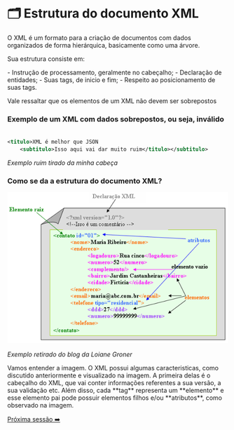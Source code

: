 <h1>🗂 Estrutura do documento XML</h1>

<p>O XML é um formato para a criação de documentos com dados organizados de forma hierárquica, basicamente como uma árvore.</p>
<p>Sua estrutura consiste em:</p>
- Instrução de processamento, geralmente no cabeçalho;
- Declaração de entidades;
- Suas tags, de inicio e fim;
- Respeito ao posicionamento de suas tags.

<p>Vale ressaltar que os elementos de um XML não devem ser sobrepostos</p>

<h3>Exemplo de um XML com dados sobrepostos, ou seja, inválido</h3>

~~~~xml

<titulo>XML é melhor que JSON
    <subtitulo>Isso aqui vai dar muito ruim</titulo></subtitulo>
~~~~

*Exemplo ruim tirado da minha cabeça*

<h3>Como se da a estrutura do documento XML?</h3>

![Imagem demosntrando como é a estrutura do documento XML](img/imagem1.png)

*Exemplo retirado do blog da Loiane Groner*

<p>Vamos entender a imagem. O XML possui algumas caracteristicas, como discutido anteriormente e visualizado na imagem. A primeira delas é o cabeçalho do XML, que vai conter informações referentes a sua versão, a sua validação etc. Além disso, cada **tag** representa um **elemento** e esse elemento pai pode possuir elementos filhos e/ou **atributos**, como observado na imagem.</p>


[Próxima sessão ➡️](dtd.md)